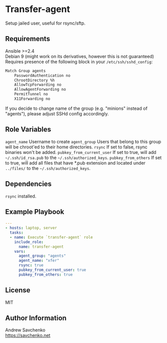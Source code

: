 Transfer-agent
=========
Setup jailed user, useful for rsync/sftp.

Requirements
------------
Ansible >=2.4  
Debian 9 (might work on its derivatives, however this is not guaranteed)  
Requires presence of the following block in your `/etc/ssh/sshd_config`:
```sh
Match Group agents
    PasswordAuthentication no
    ChrootDirectory %h
    AllowTcpForwarding no
    AllowAgentForwarding no
    PermitTunnel no
    X11Forwarding no
```
If you decide to change name of the group (e.g. "minions" instead of "agents"), please adjust SSHd config accordingly.

Role Variables
--------------
`agent_name` Username to create
`agent_group` Users that belong to this group will be chroot'ed to their home directories.
`rsync` If set to false, rsync binaries won't be added.
`pubkey_from_current_user` If set to true, will add `~/.ssh/id_rsa.pub` to the `~/.ssh/authorized_keys`.
`pubkey_from_others` If set to true, will add all files that have *.pub extension and located under `../files/` to the `~/.ssh/authorized_keys`.

Dependencies
------------
`rsync` installed.

Example Playbook
----------------
```yaml
---
- hosts: laptop, server
  tasks:
  - name: Execute `transfer-agent` role
    include_role:
      name: transfer-agent
    vars:
      agent_group: "agents"
      agent_name: "xfer"
      rsync: true
      pubkey_from_current_user: true
      pubkey_from_others: true
```

License
-------
MIT

Author Information
------------------
Andrew Savchenko  
https://savchenko.net
